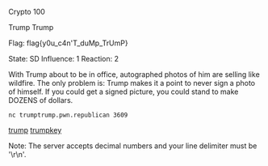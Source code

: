 Crypto 100

Trump Trump

Flag: flag{y0u_c4n'T_duMp_TrUmP}

State: SD
Influence: 1
Reaction: 2



With Trump about to be in office, autographed photos of him are selling like wildfire. The only problem is: Trump makes it a point to never sign a photo of himself. If you could get a signed picture, you could stand to make DOZENS of dollars.

`nc trumptrump.pwn.republican 3609`

[trump](https://s3.amazonaws.com/hackthevote/trump.04a0d9783458ec220e8ba41f4fb3d0e039750b3d79945a5e941f1bfb55cf68fc.jpg)
[trumpkey](https://s3.amazonaws.com/hackthevote/trumpkey.40d05be69f643e65ca35d8d6db10afcdaedc938c8aac6821d3cc559655ee6828)

Note: The server accepts decimal numbers and your line delimiter must be '\r\n'.
